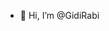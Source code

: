 - 👋 Hi, I’m @GidiRabi

<!---
GidiRabi/GidiRabi is a ✨ special ✨ repository because its `README.md` (this file) appears on your GitHub profile.
You can click the Preview link to take a look at your changes.
--->
